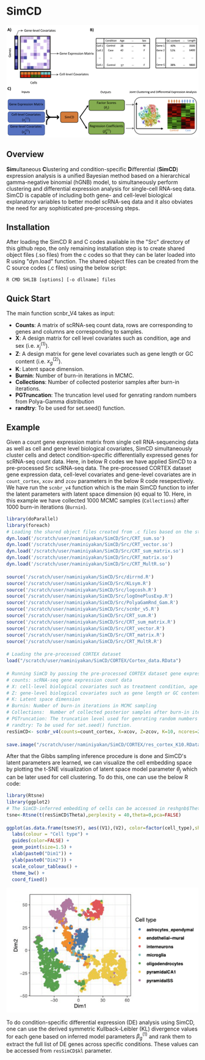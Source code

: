 # SimCD
![GitHub Logo](/Miscel/Fig1_A4_cropped.png)
## Overview
**Sim**ultaneous **C**lustering and condition-specific **D**ifferential (**SimCD**) expression analysis is a unified Bayesian method based on a hierarchical gamma-negative binomial (hGNB) model, to simultaneously
perform clustering and differential expression analysis for single-cell RNA-seq data. SimCD is capable of including both gene- and cell-level biological explanatory variables
to better model scRNA-seq data and it also obviates the need for any sophisticated pre-processing steps.

## Installation
After loading the SimCD R and C codes available in the "Src" directory of this github repo, the only remaining installation step is to create shared object files (.so files) from the c codes so that they can be later loaded into R using "dyn.load" function. The shared object files can be created from the C source codes (.c files) using the below script:
```
R CMD SHLIB [options] [-o dllname] files
```

## Quick Start
The main function scnbr_V4 takes as input:

- **Counts**: A matrix of scRNA-seq count data, rows are corresponding to genes and columns are corresponding to samples.
- **X**: A design matrix for cell level covariates such as condition, age and sex (i.e. $x_{j}^{(1)}$).
- **Z**: A design matrix for gene level covariates such as gene length or GC content (i.e. $x_{g}^{(2)}$).
- **K**: Latent space dimension.
- **Burnin**: Number of burn-in iterations in MCMC.
- **Collections**: Number of collected posterior samples after burn-in iterations.
- **PGTruncation**: The truncation level used for genrating random numbers from Polya-Gamma distribution
- **randtry**: To be used for set.seed() function.

## Example
Given a count gene expression matrix from single cell RNA-sequencing data as well as  cell and gene level biological covariates, SimCD simultaneously cluster cells and detect condition-specific differentially expressed genes for scRNA-seq count data. Here, in below R codes we have applied SimCD to a pre-processed Src scRNA-seq data. The pre-processed CORTEX dataset gene expression data, cell-level covariates and gene-level covariates are in `count_cortex`, `xcov` and `zcov` parameters in the below R code resepectively. We have run the `scnbr_v4` function which is the main SimCD function to infer the latent parameters with latent space dimension (`K`) equal to 10. Here, in this example we have collected 1000 MCMC samples (`Collections`) after 1000 burn-in iterations (`Burnin`). 

``` r
library(doParallel)
library(foreach)
# Loading the shared object files created from .c files based on the steps described in the SimCD installation procedure:
dyn.load('/scratch/user/naminiyakan/SimCD/Src/CRT_sum.so')
dyn.load('/scratch/user/naminiyakan/SimCD/Src/CRT_vector.so')
dyn.load('/scratch/user/naminiyakan/SimCD/Src/CRT_sum_matrix.so')
dyn.load('/scratch/user/naminiyakan/SimCD/Src/CRT_matrix.so')
dyn.load('/scratch/user/naminiyakan/SimCD/Src/CRT_MultR.so')

source('/scratch/user/naminiyakan/SimCD/Src/dirrnd.R')
source('/scratch/user/naminiyakan/SimCD/Src/KLsym.R')
source('/scratch/user/naminiyakan/SimCD/Src/logcosh.R')
source('/scratch/user/naminiyakan/SimCD/Src/logOnePlusExp.R')
source('/scratch/user/naminiyakan/SimCD/Src/PolyaGamRnd_Gam.R')
source('/scratch/user/naminiyakan/SimCD/Src/scnbr_v5.R')
source('/scratch/user/naminiyakan/SimCD/Src/CRT_sum.R')
source('/scratch/user/naminiyakan/SimCD/Src/CRT_sum_matrix.R')
source('/scratch/user/naminiyakan/SimCD/Src/CRT_vector.R')
source('/scratch/user/naminiyakan/SimCD/Src/CRT_matrix.R')
source('/scratch/user/naminiyakan/SimCD/Src/CRT_MultR.R')

# Loading the pre-processed CORTEX dataset
load("/scratch/user/naminiyakan/SimCD/CORTEX/Cortex_data.RData")

# Running SimCD by passing the pre-processed CORTEX dataset gene expression data, cell-level covariates and gene-dependent covariates
# counts: scRNA-seq gene expression count data
# X: cell-level biological covariates such as treatment condition, age and sex
# Z: gene-level biological covariates such as gene length or GC content
# K: Latent space dimension
# Burnin: Number of burn-in iterations in MCMC sampling
# Collections:  Number of collected posterior samples after burn-in iterations
# PGTruncation: The truncation level used for genrating random numbers from Polya-Gamma distribution
# randtry: To be used for set.seed() function.
resSimCD<- scnbr_v4(counts=count_cortex, X=xcov, Z=zcov, K=10, ncores=24, Burnin = 1000L, Collections = 1000L, PGTruncation = 10L, randtry = 2020)

save.image("/scratch/user/naminiyakan/SimCD/CORTEX/res_cortex_K10.RData")

```

After that the Gibbs sampling inference procedure is done and SimCD's latent parameters are learned, we can visualize the cell embedding space by plotting the t-SNE visualization of latent space model parameter $\theta_j$ which can be later used for cell clustering. To do this, one can use the below R code:

``` r
library(Rtsne)
library(ggplot2)
# The SimCD-inferred embedding of cells can be accessed in reshgnb$Theta
tsne<-Rtsne(t(resSimCD$Theta),perplexity = 40,theta=0,pca=FALSE)

ggplot(as.data.frame(tsne$Y), aes((V1),(V2), color=factor(cell_type),show.legend =FALSE)) +
  labs(colour = "Cell type") +
  guides(color=FALSE) +
  geom_point(size=1.5) +
  xlab(paste0("Dim1")) +
  ylab(paste0("Dim2")) + 
  scale_colour_tableau() +
  theme_bw() + 
  coord_fixed()

```
![GitHub Logo](/Miscel/tsne_simcd_cortex_v2.png)

To do condition-specific differential expression (DE) analysis using SimCD, one can use the derived symmetric Kullback–Leibler (KL) divergence values for each gene based on inferred model parameters $\beta_{g}^{(1)}$ and rank them to extract the full list of DE genes across specific conditions. These values can be accessed from `resSimCD$kl` parameter.

